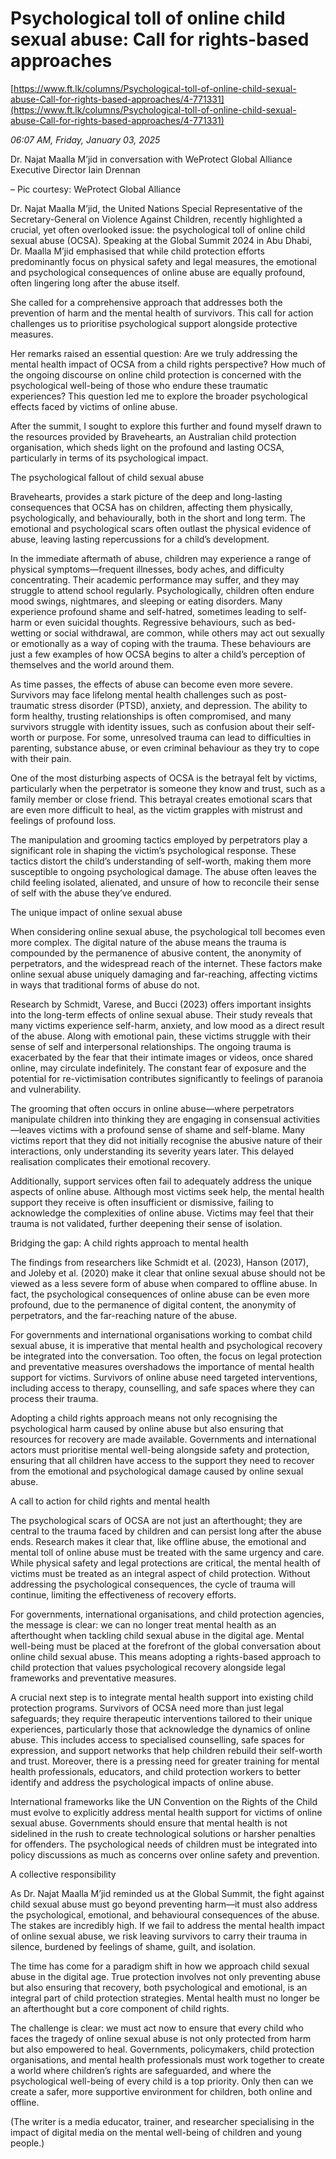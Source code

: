 # Psychological toll of online child sexual abuse: Call for rights-based approaches

[https://www.ft.lk/columns/Psychological-toll-of-online-child-sexual-abuse-Call-for-rights-based-approaches/4-771331](https://www.ft.lk/columns/Psychological-toll-of-online-child-sexual-abuse-Call-for-rights-based-approaches/4-771331)

*06:07 AM, Friday, January 03, 2025*

Dr. Najat Maalla M’jid in conversation with WeProtect Global Alliance Executive Director Iain Drennan

– Pic courtesy: WeProtect Global Alliance

Dr. Najat Maalla M’jid, the United Nations Special Representative of the Secretary-General on Violence Against Children, recently highlighted a crucial, yet often overlooked issue: the psychological toll of online child sexual abuse (OCSA). Speaking at the Global Summit 2024 in Abu Dhabi, Dr. Maalla M’jid emphasised that while child protection efforts predominantly focus on physical safety and legal measures, the emotional and psychological consequences of online abuse are equally profound, often lingering long after the abuse itself.

She called for a comprehensive approach that addresses both the prevention of harm and the mental health of survivors. This call for action challenges us to prioritise psychological support alongside protective measures.

Her remarks raised an essential question: Are we truly addressing the mental health impact of OCSA from a child rights perspective? How much of the ongoing discourse on online child protection is concerned with the psychological well-being of those who endure these traumatic experiences? This question led me to explore the broader psychological effects faced by victims of online abuse.

After the summit, I sought to explore this further and found myself drawn to the resources provided by Bravehearts, an Australian child protection organisation, which sheds light on the profound and lasting OCSA, particularly in terms of its psychological impact.

The psychological fallout of child sexual abuse

Bravehearts, provides a stark picture of the deep and long-lasting consequences that OCSA has on children, affecting them physically, psychologically, and behaviourally, both in the short and long term. The emotional and psychological scars often outlast the physical evidence of abuse, leaving lasting repercussions for a child’s development.

In the immediate aftermath of abuse, children may experience a range of physical symptoms—frequent illnesses, body aches, and difficulty concentrating. Their academic performance may suffer, and they may struggle to attend school regularly. Psychologically, children often endure mood swings, nightmares, and sleeping or eating disorders. Many experience profound shame and self-hatred, sometimes leading to self-harm or even suicidal thoughts. Regressive behaviours, such as bed-wetting or social withdrawal, are common, while others may act out sexually or emotionally as a way of coping with the trauma. These behaviours are just a few examples of how OCSA begins to alter a child’s perception of themselves and the world around them.

As time passes, the effects of abuse can become even more severe. Survivors may face lifelong mental health challenges such as post-traumatic stress disorder (PTSD), anxiety, and depression. The ability to form healthy, trusting relationships is often compromised, and many survivors struggle with identity issues, such as confusion about their self-worth or purpose. For some, unresolved trauma can lead to difficulties in parenting, substance abuse, or even criminal behaviour as they try to cope with their pain.

One of the most disturbing aspects of OCSA is the betrayal felt by victims, particularly when the perpetrator is someone they know and trust, such as a family member or close friend. This betrayal creates emotional scars that are even more difficult to heal, as the victim grapples with mistrust and feelings of profound loss.

The manipulation and grooming tactics employed by perpetrators play a significant role in shaping the victim’s psychological response. These tactics distort the child’s understanding of self-worth, making them more susceptible to ongoing psychological damage. The abuse often leaves the child feeling isolated, alienated, and unsure of how to reconcile their sense of self with the abuse they’ve endured.

The unique impact of online sexual abuse

When considering online sexual abuse, the psychological toll becomes even more complex. The digital nature of the abuse means the trauma is compounded by the permanence of abusive content, the anonymity of perpetrators, and the widespread reach of the internet. These factors make online sexual abuse uniquely damaging and far-reaching, affecting victims in ways that traditional forms of abuse do not.

Research by Schmidt, Varese, and Bucci (2023) offers important insights into the long-term effects of online sexual abuse. Their study reveals that many victims experience self-harm, anxiety, and low mood as a direct result of the abuse. Along with emotional pain, these victims struggle with their sense of self and interpersonal relationships. The ongoing trauma is exacerbated by the fear that their intimate images or videos, once shared online, may circulate indefinitely. The constant fear of exposure and the potential for re-victimisation contributes significantly to feelings of paranoia and vulnerability.

The grooming that often occurs in online abuse—where perpetrators manipulate children into thinking they are engaging in consensual activities—leaves victims with a profound sense of shame and self-blame. Many victims report that they did not initially recognise the abusive nature of their interactions, only understanding its severity years later. This delayed realisation complicates their emotional recovery.

Additionally, support services often fail to adequately address the unique aspects of online abuse. Although most victims seek help, the mental health support they receive is often insufficient or dismissive, failing to acknowledge the complexities of online abuse. Victims may feel that their trauma is not validated, further deepening their sense of isolation.

Bridging the gap: A child rights approach to mental health

The findings from researchers like Schmidt et al. (2023), Hanson (2017), and Joleby et al. (2020) make it clear that online sexual abuse should not be viewed as a less severe form of abuse when compared to offline abuse. In fact, the psychological consequences of online abuse can be even more profound, due to the permanence of digital content, the anonymity of perpetrators, and the far-reaching nature of the abuse.

For governments and international organisations working to combat child sexual abuse, it is imperative that mental health and psychological recovery be integrated into the conversation. Too often, the focus on legal protection and preventative measures overshadows the importance of mental health support for victims. Survivors of online abuse need targeted interventions, including access to therapy, counselling, and safe spaces where they can process their trauma.

Adopting a child rights approach means not only recognising the psychological harm caused by online abuse but also ensuring that resources for recovery are made available. Governments and international actors must prioritise mental well-being alongside safety and protection, ensuring that all children have access to the support they need to recover from the emotional and psychological damage caused by online sexual abuse.

A call to action for child rights and mental health

The psychological scars of OCSA are not just an afterthought; they are central to the trauma faced by children and can persist long after the abuse ends. Research makes it clear that, like offline abuse, the emotional and mental toll of online abuse must be treated with the same urgency and care. While physical safety and legal protections are critical, the mental health of victims must be treated as an integral aspect of child protection. Without addressing the psychological consequences, the cycle of trauma will continue, limiting the effectiveness of recovery efforts.

For governments, international organisations, and child protection agencies, the message is clear: we can no longer treat mental health as an afterthought when tackling child sexual abuse in the digital age. Mental well-being must be placed at the forefront of the global conversation about online child sexual abuse. This means adopting a rights-based approach to child protection that values psychological recovery alongside legal frameworks and preventative measures.

A crucial next step is to integrate mental health support into existing child protection programs. Survivors of OCSA need more than just legal safeguards; they require therapeutic interventions tailored to their unique experiences, particularly those that acknowledge the dynamics of online abuse. This includes access to specialised counselling, safe spaces for expression, and support networks that help children rebuild their self-worth and trust. Moreover, there is a pressing need for greater training for mental health professionals, educators, and child protection workers to better identify and address the psychological impacts of online abuse.

International frameworks like the UN Convention on the Rights of the Child must evolve to explicitly address mental health support for victims of online sexual abuse. Governments should ensure that mental health is not sidelined in the rush to create technological solutions or harsher penalties for offenders. The psychological needs of children must be integrated into policy discussions as much as concerns over online safety and prevention.

A collective responsibility

As Dr. Najat Maalla M’jid reminded us at the Global Summit, the fight against child sexual abuse must go beyond preventing harm—it must also address the psychological, emotional, and behavioural consequences of the abuse. The stakes are incredibly high. If we fail to address the mental health impact of online sexual abuse, we risk leaving survivors to carry their trauma in silence, burdened by feelings of shame, guilt, and isolation.

The time has come for a paradigm shift in how we approach child sexual abuse in the digital age. True protection involves not only preventing abuse but also ensuring that recovery, both psychological and emotional, is an integral part of child protection strategies. Mental health must no longer be an afterthought but a core component of child rights.

The challenge is clear: we must act now to ensure that every child who faces the tragedy of online sexual abuse is not only protected from harm but also empowered to heal. Governments, policymakers, child protection organisations, and mental health professionals must work together to create a world where children’s rights are safeguarded, and where the psychological well-being of every child is a top priority. Only then can we create a safer, more supportive environment for children, both online and offline.

(The writer is a media educator, trainer, and researcher specialising in the impact of digital media on the mental well-being of children and young people.)

